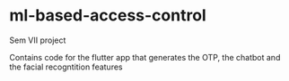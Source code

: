 # ml-based-access-control
Sem VII project

Contains code for the flutter app that generates the OTP, the chatbot and the facial recogntition features
